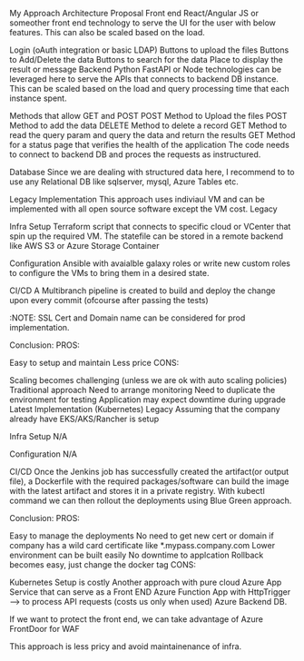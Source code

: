 My Approach
Architecture Proposal
Front end
React/Angular JS or someother front end technology to serve the UI for the user with below features. This can also be scaled based on the load.

Login (oAuth integration or basic LDAP)
Buttons to upload the files
Buttons to Add/Delete the data
Buttons to search for the data
Place to display the result or message
Backend
Python FastAPI or Node technologies can be leveraged here to serve the APIs that connects to backend DB instance. This can be scaled based on the load and query processing time that each instance spent.

Methods that allow GET and POST
POST Method to Upload the files
POST Method to add the data
DELETE Method to delete a record
GET Method to read the query param and query the data and return the results
GET Method for a status page that verifies the health of the application
The code needs to connect to backend DB and proces the requests as instructured.

Database
Since we are dealing with structured data here, I recommend to to use any Relational DB like sqlserver, mysql, Azure Tables etc.

Legacy Implementation
This approach uses indiviaul VM and can be implemented with all open source software except the VM cost. Legacy

Infra Setup
Terraform script that connects to specific cloud or VCenter that spin up the required VM. The statefile can be stored in a remote backend like AWS S3 or Azure Storage Container

Configuration
Ansible with avaialble galaxy roles or write new custom roles to configure the VMs to bring them in a desired state.

CI/CD
A Multibranch pipeline is created to build and deploy the change upon every commit (ofcourse after passing the tests)

:NOTE: SSL Cert and Domain name can be considered for prod implementation.

Conclusion:
PROS:

Easy to setup and maintain
Less price
CONS:

Scaling becomes challenging (unless we are ok with auto scaling policies)
Traditional approach
Need to arrange monitoring
Need to duplicate the environment for testing
Application may expect downtime during upgrade
Latest Implementation (Kubernetes)
Legacy Assuming that the company already have EKS/AKS/Rancher is setup

Infra Setup
N/A

Configuration
N/A

CI/CD
Once the Jenkins job has successfully created the artifact(or output file), a Dockerfile with the required packages/software can build the image with the latest artifact and stores it in a private registry. With kubectl command we can then rollout the deployments using Blue Green approach.

Conclusion:
PROS:

Easy to manage the deployments
No need to get new cert or domain if company has a wild card certificate like *.mypass.company.com
Lower environment can be built easily
No downtime to applcation
Rollback becomes easy, just change the docker tag
CONS:

Kubernetes Setup is costly
Another approach with pure cloud
Azure App Service that can serve as a Front END Azure Function App with HttpTrigger --> to process API requests (costs us only when used) Azure Backend DB.

If we want to protect the front end, we can take advantage of Azure FrontDoor for WAF

This approach is less pricy and avoid maintainenance of infra.
